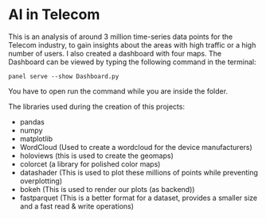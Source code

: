 # AI in Telecom
This is an analysis of around 3 million time-series data points for the Telecom industry, to gain insights about the areas with high traffic or a high number of users. I also created a dashboard with four maps.
The Dashboard can be viewed by typing the following command in the terminal:

```
panel serve --show Dashboard.py
```
You have to open run the command while you are inside the folder.

The libraries used during the creation of this projects:
- pandas
- numpy
- matplotlib 
- WordCloud (Used to create a wordcloud for the device manufacturers)
- holoviews (this is used to create the geomaps)
- colorcet (a library for polished color maps)
- datashader (This is used to plot these millions of points while preventing overplotting)
- bokeh (This is used to render our plots (as backend))
- fastparquet (This is a better format for a dataset, provides a smaller size and a fast read & write operations)